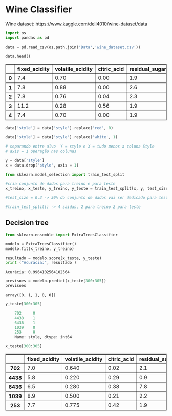 # Wine Classifier

Wine dataset: https://www.kaggle.com/dell4010/wine-dataset/data


```python
import os
import pandas as pd 

data = pd.read_csv(os.path.join('Data','wine_dataset.csv'))

```


```python
data.head()
```




<div>

<table border="1" class="dataframe">
  <thead>
    <tr style="text-align: right;">
      <th></th>
      <th>fixed_acidity</th>
      <th>volatile_acidity</th>
      <th>citric_acid</th>
      <th>residual_sugar</th>
      <th>chlorides</th>
      <th>free_sulfur_dioxide</th>
      <th>total_sulfur_dioxide</th>
      <th>density</th>
      <th>pH</th>
      <th>sulphates</th>
      <th>alcohol</th>
      <th>quality</th>
      <th>style</th>
    </tr>
  </thead>
  <tbody>
    <tr>
      <th>0</th>
      <td>7.4</td>
      <td>0.70</td>
      <td>0.00</td>
      <td>1.9</td>
      <td>0.076</td>
      <td>11.0</td>
      <td>34.0</td>
      <td>0.9978</td>
      <td>3.51</td>
      <td>0.56</td>
      <td>9.4</td>
      <td>5</td>
      <td>red</td>
    </tr>
    <tr>
      <th>1</th>
      <td>7.8</td>
      <td>0.88</td>
      <td>0.00</td>
      <td>2.6</td>
      <td>0.098</td>
      <td>25.0</td>
      <td>67.0</td>
      <td>0.9968</td>
      <td>3.20</td>
      <td>0.68</td>
      <td>9.8</td>
      <td>5</td>
      <td>red</td>
    </tr>
    <tr>
      <th>2</th>
      <td>7.8</td>
      <td>0.76</td>
      <td>0.04</td>
      <td>2.3</td>
      <td>0.092</td>
      <td>15.0</td>
      <td>54.0</td>
      <td>0.9970</td>
      <td>3.26</td>
      <td>0.65</td>
      <td>9.8</td>
      <td>5</td>
      <td>red</td>
    </tr>
    <tr>
      <th>3</th>
      <td>11.2</td>
      <td>0.28</td>
      <td>0.56</td>
      <td>1.9</td>
      <td>0.075</td>
      <td>17.0</td>
      <td>60.0</td>
      <td>0.9980</td>
      <td>3.16</td>
      <td>0.58</td>
      <td>9.8</td>
      <td>6</td>
      <td>red</td>
    </tr>
    <tr>
      <th>4</th>
      <td>7.4</td>
      <td>0.70</td>
      <td>0.00</td>
      <td>1.9</td>
      <td>0.076</td>
      <td>11.0</td>
      <td>34.0</td>
      <td>0.9978</td>
      <td>3.51</td>
      <td>0.56</td>
      <td>9.4</td>
      <td>5</td>
      <td>red</td>
    </tr>
  </tbody>
</table>
</div>




```python
data['style'] = data['style'].replace('red', 0)
```


```python
data['style'] = data['style'].replace('white', 1)
```


```python
# separando entre alvo  Y = style e X = tudo menos a coluna Style
# axis = 1 operação nas colunas

y = data['style']
x = data.drop('style', axis = 1)
```


```python
from sklearn.model_selection import train_test_split

#cria conjunto de dados para treino e para teste
x_treino, x_teste, y_treino, y_teste = train_test_split(x, y, test_size = 0.3)

#test_size = 0.3 -> 30% do conjunto de dados vai ser dedicado para testes 

#train_test_split() -> 4 saidas, 2 para treino 2 para teste 
```

## Decision tree



```python
from sklearn.ensemble import ExtraTreesClassifier

modelo = ExtraTreesClassifier()
modelo.fit(x_treino, y_treino)

resultado = modelo.score(x_teste, y_teste)
print ("Acurácia:", resultado )
```

    Acurácia: 0.9964102564102564




```python
previsoes = modelo.predict(x_teste[300:305])
previsoes
```




    array([0, 1, 1, 0, 0])




```python
y_teste[300:305]
```



```python
    702     0
    4438    1
    6436    1
    1039    0
    253     0
    Name: style, dtype: int64
```



```python
x_teste[300:305]
```




<div>

<table border="1" class="dataframe">
  <thead>
    <tr style="text-align: right;">
      <th></th>
      <th>fixed_acidity</th>
      <th>volatile_acidity</th>
      <th>citric_acid</th>
      <th>residual_sugar</th>
      <th>chlorides</th>
      <th>free_sulfur_dioxide</th>
      <th>total_sulfur_dioxide</th>
      <th>density</th>
      <th>pH</th>
      <th>sulphates</th>
      <th>alcohol</th>
      <th>quality</th>
    </tr>
  </thead>
  <tbody>
    <tr>
      <th>702</th>
      <td>7.0</td>
      <td>0.640</td>
      <td>0.02</td>
      <td>2.1</td>
      <td>0.067</td>
      <td>9.0</td>
      <td>23.0</td>
      <td>0.99700</td>
      <td>3.47</td>
      <td>0.67</td>
      <td>9.4</td>
      <td>6</td>
    </tr>
    <tr>
      <th>4438</th>
      <td>5.8</td>
      <td>0.220</td>
      <td>0.29</td>
      <td>0.9</td>
      <td>0.034</td>
      <td>34.0</td>
      <td>89.0</td>
      <td>0.98936</td>
      <td>3.14</td>
      <td>0.36</td>
      <td>11.1</td>
      <td>7</td>
    </tr>
    <tr>
      <th>6436</th>
      <td>6.5</td>
      <td>0.280</td>
      <td>0.38</td>
      <td>7.8</td>
      <td>0.031</td>
      <td>54.0</td>
      <td>216.0</td>
      <td>0.99154</td>
      <td>3.03</td>
      <td>0.42</td>
      <td>13.1</td>
      <td>6</td>
    </tr>
    <tr>
      <th>1039</th>
      <td>8.9</td>
      <td>0.500</td>
      <td>0.21</td>
      <td>2.2</td>
      <td>0.088</td>
      <td>21.0</td>
      <td>39.0</td>
      <td>0.99692</td>
      <td>3.33</td>
      <td>0.83</td>
      <td>11.1</td>
      <td>6</td>
    </tr>
    <tr>
      <th>253</th>
      <td>7.7</td>
      <td>0.775</td>
      <td>0.42</td>
      <td>1.9</td>
      <td>0.092</td>
      <td>8.0</td>
      <td>86.0</td>
      <td>0.99590</td>
      <td>3.23</td>
      <td>0.59</td>
      <td>9.5</td>
      <td>5</td>
    </tr>
  </tbody>
</table>
</div>

